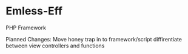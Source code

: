Emless-Eff
==========

PHP Framework

Planned Changes:
	Move honey trap in to framework/script
	diffirentiate between view controllers and functions
